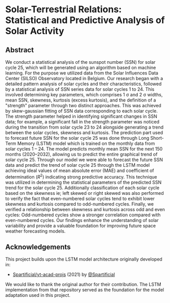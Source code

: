 # Solar-Terrestrial Relations: Statistical and Predictive Analysis of Solar Activity
## Abstract
We conduct a statistical analysis of the sunspot number (SSN) for solar cycle 25, which will be generated using an algorithm based on machine learning. For the purpose we utilized data from the Solar Influences Data Center (SILSO) Observatory located in Belgium. Our research began with a detailed pattern analysis of solar cycles and their characteristics, followed by a statistical analysis of SSN series data for solar cycles 1 to 24. This involved determining key parameters, which comprises 1 σ and 2 σ widths, mean SSN, skewness, kurtosis (excess kurtosis), and the definition of a "strength" parameter through two distinct approaches. This was achieved by skew-gaussian fitting of SSN data corresponding to each solar cycle. The strength parameter helped in identifying significant changes in SSN data; for example, a significant fall in the strength parameter was noticed during the transition from solar cycle 23 to 24 alongside generating a trend between the solar cycles, skewness and kurtosis. The prediction part used to forecast future SSN for the solar cycle 25 was done through Long Short-Term Memory (LSTM) model which is trained on the monthly data from solar cycles 1 – 24. The model predicts monthly mean SSN for the next 150 months (2020–2032), allowing us to predict the entire graphical trend of solar cycle 25. Through our model we were able to forecast the future SSN data and predict the trend of solar cycle 25 through the LSTM model achieving ideal values of mean absolute error (MAE) and coefficient of determination ($R^2$) indicating strong predictive accuracy. This technique was utilized in determining the statistical parameters of the predicted SSN trend for the solar cycle 25. Additionally classification of each solar cycle based on the skewness ie; left skewed or right skewed was also performed to verify the fact that even-numbered solar cycles tend to exhibit lower skewness and kurtosis compared to odd-numbered cycles. Finally, we verified a relationship between skewness and kurtosis across odd and even cycles: Odd-numbered cycles show a stronger correlation compared with even-numbered cycles. Our findings enhance the understanding of solar variability and provide a valuable foundation for improving future space weather forecasting models.

## Acknowledgements

This project builds upon the LSTM model architecture originally developed in:

- [Spartificial/yt-acad-projs](https://github.com/Spartificial/yt-acad-projs) (2021) by [@Spartificial](https://github.com/Spartificial)

We would like to thank the original author for their contribution. The LSTM implementation from that repository served as the foundation for the model adaptation used in this project.

